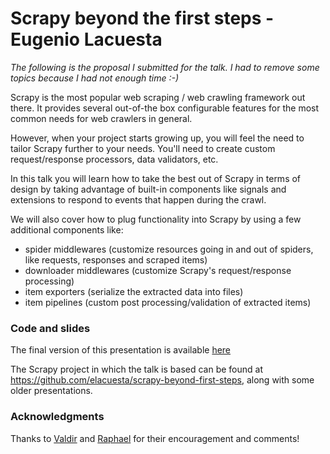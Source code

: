 #  Scrapy beyond the first steps - Eugenio Lacuesta

*The following is the proposal I submitted for the talk. I had to remove some topics because I had not enough time :-)*

Scrapy is the most popular web scraping / web crawling framework out there. It provides several out-of-the box configurable features for the most common needs for web crawlers in general. 

However, when your project starts growing up, you will feel the need to tailor Scrapy further to your needs. You'll need to create custom request/response processors, data validators, etc.

In this talk you will learn how to take the best out of Scrapy in terms of design by taking advantage of built-in components like signals and extensions to respond to events that happen during the crawl.

We will also cover how to plug functionality into Scrapy by using a few additional components like:
- spider middlewares (customize resources going in and out of spiders, like requests, responses and scraped items)
- downloader middlewares (customize Scrapy's request/response processing)
- item exporters (serialize the extracted data into files)
- item pipelines (custom post processing/validation of extracted items)


### Code and slides

The final version of this presentation is available [here](presentation_v3.1.pdf)

The Scrapy project in which the talk is based can be found at https://github.com/elacuesta/scrapy-beyond-first-steps, along with some older presentations.


### Acknowledgments

Thanks to [Valdir](https://github.com/stummjr) and [Raphael](https://github.com/raphapassini) for their encouragement and comments!